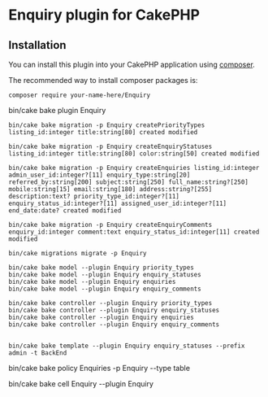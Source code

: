 # Enquiry plugin for CakePHP

## Installation

You can install this plugin into your CakePHP application using [composer](https://getcomposer.org).

The recommended way to install composer packages is:

```
composer require your-name-here/Enquiry
```

bin/cake bake plugin Enquiry

    bin/cake bake migration -p Enquiry createPriorityTypes listing_id:integer title:string[80] created modified

    bin/cake bake migration -p Enquiry createEnquiryStatuses listing_id:integer title:string[80] color:string[50] created modified

    bin/cake bake migration -p Enquiry createEnquiries listing_id:integer admin_user_id:integer?[11] enquiry_type:string[20] referred_by:string[200] subject:string[250] full_name:string?[250] mobile:string[15] email:string[180] address:string?[255] description:text? priority_type_id:integer?[11] enquiry_status_id:integer?[11] assigned_user_id:integer?[11] end_date:date? created modified

    bin/cake bake migration -p Enquiry createEnquiryComments enquiry_id:integer comment:text enquiry_status_id:integer[11] created modified

    bin/cake migrations migrate -p Enquiry

    bin/cake bake model --plugin Enquiry priority_types
    bin/cake bake model --plugin Enquiry enquiry_statuses
    bin/cake bake model --plugin Enquiry enquiries
    bin/cake bake model --plugin Enquiry enquiry_comments

    bin/cake bake controller --plugin Enquiry priority_types
    bin/cake bake controller --plugin Enquiry enquiry_statuses
    bin/cake bake controller --plugin Enquiry enquiries
    bin/cake bake controller --plugin Enquiry enquiry_comments


    bin/cake bake template --plugin Enquiry enquiry_statuses --prefix admin -t BackEnd

bin/cake bake policy Enquiries -p Enquiry --type table



bin/cake bake cell Enquiry --plugin Enquiry